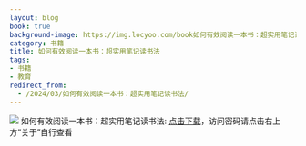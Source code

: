 ```yaml
---
layout: blog
book: true
background-image: https://img.locyoo.com/book如何有效阅读一本书：超实用笔记读书法.jpg
category: 书籍
title: 如何有效阅读一本书：超实用笔记读书法
tags:
- 书籍
- 教育
redirect_from:
  - /2024/03/如何有效阅读一本书：超实用笔记读书法/
---
```

![](https://img.locyoo.com/book如何有效阅读一本书：超实用笔记读书法.jpg)
如何有效阅读一本书：超实用笔记读书法: <a name = "ref1" href="https://089m.com/f/50983618-1314466592-68ce7b?p=3619">点击下载</a>，访问密码请点击右上方“关于”自行查看